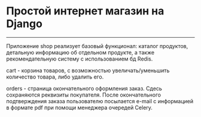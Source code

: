 # Простой интернет магазин на Django
***

Приложение shop реализует базовый функционал: каталог продуктов, детальную информацию об отдельном продукте, а также
рекомендательную систему с использованием бд Redis.

cart - корзина товаров, с возможностью увеличать/уменьшить количество товара, либо удалить его.

orders - страница окончательного оформления заказ. Сдесь сохраняются реквизиты покупателя. После окончательного
подтверждения заказа пользователю посылается e-mail c информацией в формате pdf при помощи менеджера очередей Celery.
